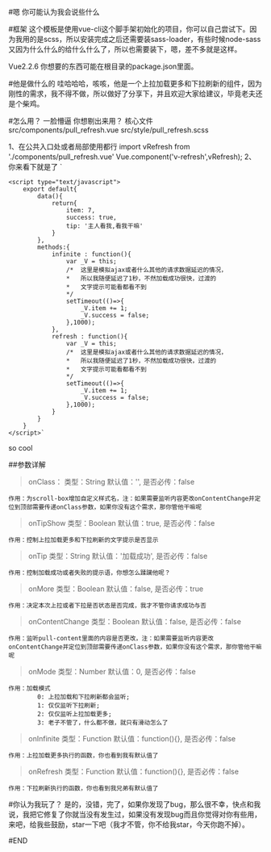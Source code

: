 #嗯 你可能认为我会说些什么

#框架
这个模板是使用vue-cli这个脚手架初始化的项目，你可以自己尝试下。因为我用的是scss，所以安装完成之后还需要装sass-loader，有些时候node-sass又因为什么什么的给什么什么了，所以也需要装下，嗯，差不多就是这样。

Vue2.2.6  你想要的东西可能在根目录的package.json里面。

#他是做什么的
哇哈哈哈，咳咳，他是一个上拉加载更多和下拉刷新的组件，因为刚性的需求，我不得不做，所以做好了分享下，并且欢迎大家给建议，毕竟老夫还是个柴鸡。

#怎么用？
一脸懵逼
你想剔出来用？
核心文件
src/components/pull_refresh.vue
src/style/pull_refresh.scss

1、在公共入口处或者局部使用都行
import vRefresh from './components/pull_refresh.vue'
Vue.component('v-refresh',vRefresh);
2、你来看下就是了
    `<template>
        <div>
            <v-refresh 
            :on-class = "'model-scroll'"
            :on-mode = "0"
            :on-more = "success"  
            :on-tip = "tip"
            :on-tip-show = "true"
            :on-infinite = "infinite"
            :on-refresh = "refresh" >
                <ul class="model-list">
                    <li v-for="(i,index) in item">
                        <span>{{i}}</span>
                    </li>
                </ul>
            </v-refresh>
        </div>
    </template>

    <script type="text/javascript">
        export default{
            data(){
                return{
                    item: 7,
                    success: true,
                    tip: '主人看我,看我干嘛'
                }
            },
            methods:{
                infinite : function(){
                    var _V = this;
                    /*  这里是模拟ajax或者什么其他的请求数据延迟的情况，
                    *   所以我随便延迟了1秒，不然加载成功很快，过渡的
                    *   文字提示可能看都看不到
                    */
                    setTimeout(()=>{
                        _V.item += 1;
                        _V.success = false;
                    },1000);
                },
                refresh : function(){
                    var _V = this;
                    /*  这里是模拟ajax或者什么其他的请求数据延迟的情况，
                    *   所以我随便延迟了1秒，不然加载成功很快，过渡的
                    *   文字提示可能看都看不到
                    */
                    setTimeout(()=>{
                        _V.item += 1;
                        _V.success = false;
                    },1000);
                }
            }
        }
    </script>`

so cool

##参数详解
>onClass：
    类型：String
    默认值：'',
    是否必传：false

    作用：为scroll-box增加自定义样式名，注：如果需要监听内容更改onContentChange并定位到顶部需要传递onClass参数，如果你没有这个需求，那你管他干嘛呢

>onTipShow
    类型：Boolean
    默认值：true,
    是否必传：false

    作用：控制上拉加载更多和下拉刷新的文字提示是否显示

>onTip
    类型：String
    默认值：'加载成功',
    是否必传：false

    作用：控制加载成功或者失败的提示语，你想怎么蹂躏他呢？

>onMore
    类型：Boolean
    默认值：false,
    是否必传：true

    作用：决定本次上拉或者下拉是否状态是否完成，我才不管你请求成功与否

>onContentChange
    类型：Boolean
    默认值：false,
    是否必传：false

    作用：监听pull-content里面的内容是否更改，注：如果需要监听内容更改onContentChange并定位到顶部需要传递onClass参数，如果你没有这个需求，那你管他干嘛呢

>onMode
    类型：Number
    默认值：0,
    是否必传：false

    作用：加载模式
            0: 上拉加载和下拉刷新都会监听;
            1: 仅仅监听下拉刷新;
            2: 仅仅监听上拉加载更多;
            3: 老子不管了，什么都不做，就只有滑动怎么了

>onInfinite
    类型：Function
    默认值：function(){},
    是否必传：false

    作用：上拉加载更多执行的函数，你也看到我有默认值了

>onRefresh
    类型：Function
    默认值：function(){},
    是否必传：false

    作用：下拉刷新执行的函数，你也看到我兄弟有默认值了


#你认为我玩了？
是的，没错，完了，如果你发现了bug，那么很不幸，快点和我说，我把它修复了你就当没有发生过，如果没有发现bug而且你觉得对你有些用，来吧，给我些鼓励，star一下吧（我才不管，你不给我star，今天你跑不掉）。

#END

